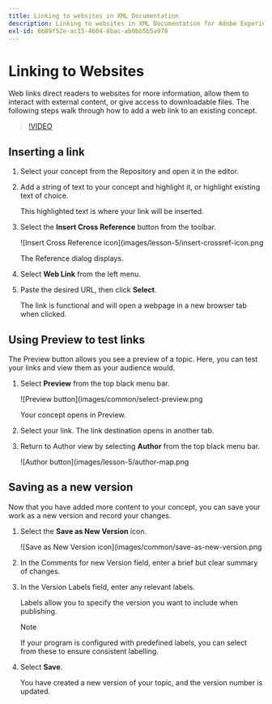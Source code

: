 ```yaml
---
title: Linking to websites in XML Documentation
description: Linking to websites in XML Documentation for Adobe Experience Manager
exl-id: 6b89f52e-ac15-4604-8bac-ab0bb5b5a978
---
```

# Linking to Websites

Web links direct readers to websites for more information, allow them to interact with external content, or give access to downloadable files. The following steps walk through how to add a web link to an existing concept.

>[!VIDEO](https://video.tv.adobe.com/v/336656?quality=12&learn=on)

## Inserting a link

1. Select your concept from the Repository and open it in the editor.
2. Add a string of text to your concept and highlight it, or highlight existing text of choice.
 
   This highlighted text is where your link will be inserted.
3. Select the **Insert Cross Reference** button from the toolbar.

   ![Insert Cross Reference icon](images/lesson-5/insert-crossref-icon.png

   The Reference dialog displays.


4. Select **Web Link** from the left menu.
5. Paste the desired URL, then click **Select**.

   The link is functional and will open a webpage in a new browser tab when clicked.

## Using Preview to test links

The Preview button allows you see a preview of a topic. Here, you can test your links and view them as your audience would.

1. Select **Preview** from the top black menu bar.

   ![Preview button](images/common/select-preview.png

   Your concept opens in Preview.

1. Select your link.
   The link destination opens in another tab.
1. Return to Author view by selecting **Author** from the top black menu bar.

   ![Author button](images/lesson-5/author-map.png


## Saving as a new version

Now that you have added more content to your concept, you can save your work as a new version and record your changes.

1. Select the **Save as New Version** icon.

   ![Save as New Version icon](images/common/save-as-new-version.png

1. In the Comments for new Version field, enter a brief but clear summary of changes.
1. In the Version Labels field, enter any relevant labels.

   Labels allow you to specify the version you want to include when publishing.

   >[!NOTE] 
   > 
   > If your program is configured with predefined labels, you can select from these to ensure consistent labelling. 

1. Select **Save**.

   You have created a new version of your topic, and the version number is updated.
